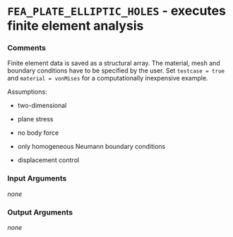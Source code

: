 # `FEA_PLATE_ELLIPTIC_HOLES` - executes finite element analysis
###  Comments
Finite element data is saved as a structural array. The material, mesh
and boundary conditions have to be specified by the user. Set `testcase = true` and `material = vonMises` for a computationally inexpensive example.

Assumptions:

+   two-dimensional
    
+   plane stress
    
+   no body force
    
+   only homogeneous Neumann boundary conditions
    
+   displacement control
    
###  Input Arguments
_none_

###  Output Arguments
_none_

